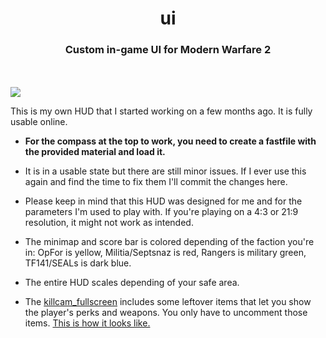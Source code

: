 <h1 align="center">ui</h1> 
<h3 align="center">Custom in-game UI for Modern Warfare 2</h3>

<br><br><img src="https://i.gyazo.com/ba02e392b34966f597f4bcf49d3237d0.png" align="center">


This is my own HUD that I started working on a few months ago. It is fully usable online.

- **For the compass at the top to work, you need to create a fastfile with the provided material and load it.**

- It is in a usable state but there are still minor issues. If I ever use this again and find the time to fix them I'll commit the changes here.

- Please keep in mind that this HUD was designed for me and for the parameters I'm used to play with. If you're playing on a 4:3 or 21:9 resolution, it might not work as intended.

- The minimap and score bar is colored depending of the faction you're in: OpFor is yellow, Militia/Septsnaz is red, Rangers is military green, TF141/SEALs is dark blue.

- The entire HUD scales depending of your safe area.

- The [killcam_fullscreen](https://github.com/sortileges/iw4mods/blob/master/ui/ui_mp/killcam_fullscreen.menu) includes some leftover items that let you show the player's perks and weapons. You only have to uncomment those items. [This is how it looks like.](https://i.gyazo.com/66a5970ef480d53deee2397315d67de5.png) 

